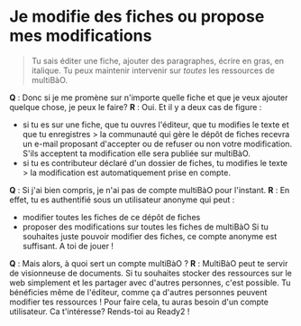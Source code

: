 # Je modifie des fiches ou propose mes modifications

> Tu sais éditer une fiche, ajouter des paragraphes, écrire en gras, en italique. Tu peux maintenir intervenir sur *toutes* les ressources de multiBàO.

**Q** : Donc si je me promène sur n'importe quelle fiche et que je veux ajouter quelque chose, je peux le faire?
**R** : Oui. Et il y a deux cas de figure :
 * si tu es sur une fiche, que tu ouvres l'éditeur, que tu modifies le texte et que tu enregistres > la communauté qui gère le dépôt de fiches recevra un e-mail proposant d'accepter ou de refuser ou non votre modification. S'ils acceptent ta modification elle sera publiée sur multiBàO.
 * si tu es contributeur déclaré d'un dossier de fiches, tu modifies le texte > la modification est automatiquement prise en compte. 
 
**Q** : Si j'ai bien compris, je n'ai pas de compte multiBàO pour l'instant.
**R** : En effet, tu es authentifié sous un utilisateur anonyme qui peut : 
 * modifier toutes les fiches de ce dépôt de fiches
 * proposer des modifications sur toutes les fiches de multiBàO
Si tu souhaites juste pouvoir modifier des fiches, ce compte anonyme est suffisant. A toi de jouer !

**Q** : Mais alors, à quoi sert un compte multiBàO ?
**R** : MultiBàO peut te servir de visionneuse de documents. Si tu souhaites stocker des ressources sur le web simplement et les partager avec d'autres personnes, c'est possible. Tu bénéficies même de l'éditeur, comme ça d'autres personnes peuvent modifier tes ressources !
Pour faire cela, tu auras besoin d'un compte utilisateur. Ca t'intéresse? Rends-toi au Ready2 !
